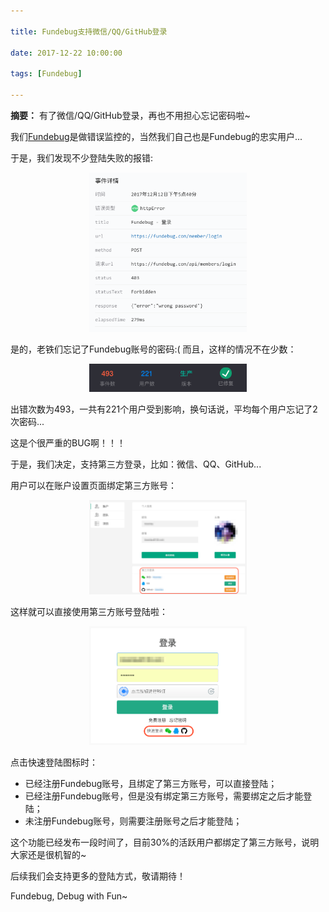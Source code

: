 ```yaml
---

title: Fundebug支持微信/QQ/GitHub登录

date: 2017-12-22 10:00:00

tags: [Fundebug]

---
```


**摘要：** 有了微信/QQ/GitHub登录，再也不用担心忘记密码啦~

<!-- more -->


我们[Fundebug](https://fundebug.com)是做错误监控的，当然我们自己也是Fundebug的忠实用户...

于是，我们发现不少登陆失败的报错:


<div style="text-align: center;">
<img style="width:50%;" src="login-fundebug-with-qq-wechat-github/01.png" />
</div>

是的，老铁们忘记了Fundebug账号的密码:( 而且，这样的情况不在少数：

<div style="text-align: center;">
<img style="width:50%;" src="login-fundebug-with-qq-wechat-github/02.png" />
</div>

出错次数为493，一共有221个用户受到影响，换句话说，平均每个用户忘记了2次密码...

这是个很严重的BUG啊！！！

于是，我们决定，支持第三方登录，比如：微信、QQ、GitHub...

用户可以在账户设置页面绑定第三方账号：

<div style="text-align: center;">
<img style="width:50%;" src="login-fundebug-with-qq-wechat-github/03.png" />
</div>

这样就可以直接使用第三方账号登陆啦：

<div style="text-align: center;">
<img style="width:50%;" src="login-fundebug-with-qq-wechat-github/04.png" />
</div>

点击快速登陆图标时：
- 已经注册Fundebug账号，且绑定了第三方账号，可以直接登陆；
- 已经注册Fundebug账号，但是没有绑定第三方账号，需要绑定之后才能登陆；
- 未注册Fundebug账号，则需要注册账号之后才能登陆；

这个功能已经发布一段时间了，目前30%的活跃用户都绑定了第三方账号，说明大家还是很机智的~

后续我们会支持更多的登陆方式，敬请期待！

Fundebug, Debug with Fun~
